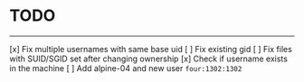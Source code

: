 # TODO

---

[x] Fix multiple usernames with same base uid
[ ] Fix existing gid
[ ] Fix files with SUID/SGID set after changing ownership
[x] Check if username exists in the machine
[ ] Add alpine-04 and new user `four:1302:1302`
